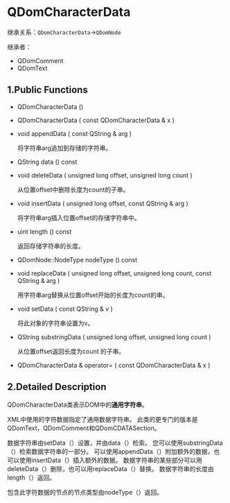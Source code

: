 # QDomCharacterData

继承关系：`QDomCharacterData`->`QDomNode`

继承者： 

- QDomComment
- QDomText

## 1.Public Functions

- QDomCharacterData ()

- QDomCharacterData ( const QDomCharacterData & x )

- void	appendData ( const QString & arg )

  将字符串arg追加到存储的字符串。

- QString	data () const

- void	deleteData ( unsigned long offset, unsigned long count )

  从位置offset中删除长度为count的子串。

- void	insertData ( unsigned long offset, const QString & arg )

  将字符串arg插入位置offset的存储字符串中。

- uint	length () const

  返回存储字符串的长度。

- QDomNode::NodeType	nodeType () const

- void	replaceData ( unsigned long offset, unsigned long count, const QString & arg )

  用字符串arg替换从位置offset开始的长度为count的串。

- void	setData ( const QString & v )

  将此对象的字符串设置为v。

- QString	substringData ( unsigned long offset, unsigned long count )

  从位置offset返回长度为count 的子串。

- QDomCharacterData &	operator= ( const QDomCharacterData & x )

## 2.Detailed Description

QDomCharacterData类表示DOM中的**通用字符串**。

XML中使用的字符数据指定了通用数据字符串。 此类的更专门的版本是QDomText，QDomComment和QDomCDATASection。

数据字符串由setData（）设置，并由data（）检索。 您可以使用substringData（）检索数据字符串的一部分。 可以使用appendData（）附加额外的数据，也可以使用insertData（）插入额外的数据。 数据字符串的某些部分可以用deleteData（）删除，也可以用replaceData（）替换。 数据字符串的长度由length（）返回。

包含此字符数据的节点的节点类型由nodeType（）返回。